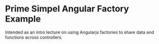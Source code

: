 # Prime Simpel Angular Factory Example

Intended as an intro lecture on using Angularjs factories to share data and functions across controllers.
